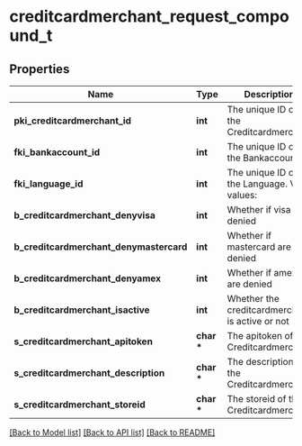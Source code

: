 # creditcardmerchant_request_compound_t

## Properties
Name | Type | Description | Notes
------------ | ------------- | ------------- | -------------
**pki_creditcardmerchant_id** | **int** | The unique ID of the Creditcardmerchant | [optional] 
**fki_bankaccount_id** | **int** | The unique ID of the Bankaccount | 
**fki_language_id** | **int** | The unique ID of the Language.  Valid values:  |Value|Description| |-|-| |1|French| |2|English| | [optional] 
**b_creditcardmerchant_denyvisa** | **int** | Whether if visa are denied | 
**b_creditcardmerchant_denymastercard** | **int** | Whether if mastercard are denied | 
**b_creditcardmerchant_denyamex** | **int** | Whether if amex are denied | 
**b_creditcardmerchant_isactive** | **int** | Whether the creditcardmerchant is active or not | 
**s_creditcardmerchant_apitoken** | **char \*** | The apitoken of the Creditcardmerchant | [optional] 
**s_creditcardmerchant_description** | **char \*** | The description of the Creditcardmerchant | 
**s_creditcardmerchant_storeid** | **char \*** | The storeid of the Creditcardmerchant | 

[[Back to Model list]](../README.md#documentation-for-models) [[Back to API list]](../README.md#documentation-for-api-endpoints) [[Back to README]](../README.md)


